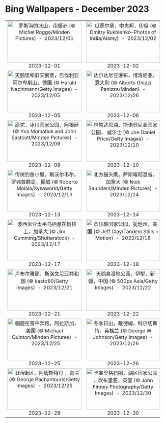 # Bing Wallpapers - December 2023

| | | | |
|:-------------------------:|:-------------------------:|:-------------------------:|:-------------------------:|
| <a href="https://cn.bing.com/th?id=OHR.IcebergAntarctica_ZH-CN2053356825_UHD.jpg" target="_blank"><img src="https://cn.bing.com/th?id=OHR.IcebergAntarctica_ZH-CN2053356825_UHD.jpg&w=480" width="240" height="135" alt="罗斯海的冰山，南极洲 (© Michel Roggo/Minden Pictures)  -  2023/12/01" title="罗斯海的冰山，南极洲 (© Michel Roggo/Minden Pictures)  -  2023/12/01"></a><br>2023-12-01<br> | <a href="https://cn.bing.com/th?id=OHR.GwaliorFortMP_ZH-CN3300432281_UHD.jpg" target="_blank"><img src="https://cn.bing.com/th?id=OHR.GwaliorFortMP_ZH-CN3300432281_UHD.jpg&w=480" width="240" height="135" alt="瓜廖尔堡，中央邦，印度 (© Dmitry Rukhlenko-Photos of India/Alamy)  -  2023/12/02" title="瓜廖尔堡，中央邦，印度 (© Dmitry Rukhlenko-Photos of India/Alamy)  -  2023/12/02"></a><br>2023-12-02<br> | <a href="https://cn.bing.com/th?id=OHR.VermilionCliffs_ZH-CN3945784250_UHD.jpg" target="_blank"><img src="https://cn.bing.com/th?id=OHR.VermilionCliffs_ZH-CN3945784250_UHD.jpg&w=480" width="240" height="135" alt="砂岩岩层，红悬崖国家保护区，亚利桑那州，美国 (© Yva Momatiuk and John Eastcott/Minden Pictures)  -  2023/12/03" title="砂岩岩层，红悬崖国家保护区，亚利桑那州，美国 (© Yva Momatiuk and John Eastcott/Minden Pictures)  -  2023/12/03"></a><br>2023-12-03<br> | <a href="https://cn.bing.com/th?id=OHR.CheetahDay_ZH-CN5114530695_UHD.jpg" target="_blank"><img src="https://cn.bing.com/th?id=OHR.CheetahDay_ZH-CN5114530695_UHD.jpg&w=480" width="240" height="135" alt="一只猎豹妈妈和她的幼崽，马赛马拉国家保护区，肯尼亚 (© Scott Davis/Tandem Stills + Motion)  -  2023/12/04" title="一只猎豹妈妈和她的幼崽，马赛马拉国家保护区，肯尼亚 (© Scott Davis/Tandem Stills + Motion)  -  2023/12/04"></a><br>2023-12-04<br> |
| <a href="https://cn.bing.com/th?id=OHR.AlpsCastles_ZH-CN5078013932_UHD.jpg" target="_blank"><img src="https://cn.bing.com/th?id=OHR.AlpsCastles_ZH-CN5078013932_UHD.jpg&w=480" width="240" height="135" alt="天鹅堡和旧天鹅堡，巴伐利亚阿尔卑斯山，德国 (© Harald Nachtmann/Getty Images)  -  2023/12/05" title="天鹅堡和旧天鹅堡，巴伐利亚阿尔卑斯山，德国 (© Harald Nachtmann/Getty Images)  -  2023/12/05"></a><br>2023-12-05<br> | <a href="https://cn.bing.com/th?id=OHR.DardagnaWaterfalls_ZH-CN5613123621_UHD.jpg" target="_blank"><img src="https://cn.bing.com/th?id=OHR.DardagnaWaterfalls_ZH-CN5613123621_UHD.jpg&w=480" width="240" height="135" alt="达尔达尼亚瀑布，博洛尼亚，意大利 (© Alberto Ghizzi Panizza/Minden)  -  2023/12/06" title="达尔达尼亚瀑布，博洛尼亚，意大利 (© Alberto Ghizzi Panizza/Minden)  -  2023/12/06"></a><br>2023-12-06<br> | <a href="https://cn.bing.com/th?id=OHR.GrandCanyonVerdon_ZH-CN6025902720_UHD.jpg" target="_blank"><img src="https://cn.bing.com/th?id=OHR.GrandCanyonVerdon_ZH-CN6025902720_UHD.jpg&w=480" width="240" height="135" alt="韦尔东峡谷的雾蒙蒙的早晨，普罗旺斯-阿尔卑斯-蓝色海岸大区，法国 (© Hemis/Alamy)  -  2023/12/07" title="韦尔东峡谷的雾蒙蒙的早晨，普罗旺斯-阿尔卑斯-蓝色海岸大区，法国 (© Hemis/Alamy)  -  2023/12/07"></a><br>2023-12-07<br> | <a href="https://cn.bing.com/th?id=OHR.JerseyIsland_ZH-CN6224973235_UHD.jpg" target="_blank"><img src="https://cn.bing.com/th?id=OHR.JerseyIsland_ZH-CN6224973235_UHD.jpg&w=480" width="240" height="135" alt="拉罗克港，圣克莱门特，泽西岛 (© Reinhard Schmid/Huber/eStock Photo)  -  2023/12/08" title="拉罗克港，圣克莱门特，泽西岛 (© Reinhard Schmid/Huber/eStock Photo)  -  2023/12/08"></a><br>2023-12-08<br> |
| <a href="https://cn.bing.com/th?id=OHR.PatagoniaGuanaco_ZH-CN6438038982_UHD.jpg" target="_blank"><img src="https://cn.bing.com/th?id=OHR.PatagoniaGuanaco_ZH-CN6438038982_UHD.jpg&w=480" width="240" height="135" alt="原驼，冰川国家公园，阿根廷 (© Yva Momatiuk and John Eastcott/Minden Pictures)  -  2023/12/09" title="原驼，冰川国家公园，阿根廷 (© Yva Momatiuk and John Eastcott/Minden Pictures)  -  2023/12/09"></a><br>2023-12-09<br> | <a href="https://cn.bing.com/th?id=OHR.LlanberisSnowdoniaSunset_ZH-CN6682238671_UHD.jpg" target="_blank"><img src="https://cn.bing.com/th?id=OHR.LlanberisSnowdoniaSunset_ZH-CN6682238671_UHD.jpg&w=480" width="240" height="135" alt="林帕达恩湖，斯诺登尼亚国家公园， 威尔士 (© Joe Daniel Price/Getty Images)  -  2023/12/10" title="林帕达恩湖，斯诺登尼亚国家公园， 威尔士 (© Joe Daniel Price/Getty Images)  -  2023/12/10"></a><br>2023-12-10<br> | <a href="https://cn.bing.com/th?id=OHR.MountainDayChina_ZH-CN6894169616_UHD.jpg" target="_blank"><img src="https://cn.bing.com/th?id=OHR.MountainDayChina_ZH-CN6894169616_UHD.jpg&w=480" width="240" height="135" alt="黄山的冬天，中国 (© Hung Chung Chih/Shutterstock)  -  2023/12/11" title="黄山的冬天，中国 (© Hung Chung Chih/Shutterstock)  -  2023/12/11"></a><br>2023-12-11<br> | <a href="https://cn.bing.com/th?id=OHR.Poinsettia_ZH-CN7255902344_UHD.jpg" target="_blank"><img src="https://cn.bing.com/th?id=OHR.Poinsettia_ZH-CN7255902344_UHD.jpg&w=480" width="240" height="135" alt="一品红 (© Yarygin/Getty Images)  -  2023/12/12" title="一品红 (© Yarygin/Getty Images)  -  2023/12/12"></a><br>2023-12-12<br> |
| <a href="https://cn.bing.com/th?id=OHR.LofotenRorbu_ZH-CN7790383976_UHD.jpg" target="_blank"><img src="https://cn.bing.com/th?id=OHR.LofotenRorbu_ZH-CN7790383976_UHD.jpg&w=480" width="240" height="135" alt="传统钓鱼小屋，斯沃尔韦尔，罗弗敦群岛，挪威 (© Roberto Moiola/Sysaworld/Getty Images)  -  2023/12/13" title="传统钓鱼小屋，斯沃尔韦尔，罗弗敦群岛，挪威 (© Roberto Moiola/Sysaworld/Getty Images)  -  2023/12/13"></a><br>2023-12-13<br> | <a href="https://cn.bing.com/th?id=OHR.BorealOwl_ZH-CN7957240111_UHD.jpg" target="_blank"><img src="https://cn.bing.com/th?id=OHR.BorealOwl_ZH-CN7957240111_UHD.jpg&w=480" width="240" height="135" alt="北方猫头鹰，萨斯喀彻温省，加拿大 (© Nick Saunders/Minden Pictures)  -  2023/12/14" title="北方猫头鹰，萨斯喀彻温省，加拿大 (© Nick Saunders/Minden Pictures)  -  2023/12/14"></a><br>2023-12-14<br> | <a href="https://cn.bing.com/th?id=OHR.SantaPark_ZH-CN7444715899_UHD.jpg" target="_blank"><img src="https://cn.bing.com/th?id=OHR.SantaPark_ZH-CN7444715899_UHD.jpg&w=480" width="240" height="135" alt="罗瓦涅米的圣诞老人公园，拉普兰德，芬兰 (© lukutin77/Getty Images)  -  2023/12/15" title="罗瓦涅米的圣诞老人公园，拉普兰德，芬兰 (© lukutin77/Getty Images)  -  2023/12/15"></a><br>2023-12-15<br> | <a href="https://cn.bing.com/th?id=OHR.GrandPlaceXmas_ZH-CN8299342316_UHD.jpg" target="_blank"><img src="https://cn.bing.com/th?id=OHR.GrandPlaceXmas_ZH-CN8299342316_UHD.jpg&w=480" width="240" height="135" alt="大广场，布鲁塞尔，比利时 (© Richard Taylor/Sime/eStock Photo)  -  2023/12/16" title="大广场，布鲁塞尔，比利时 (© Richard Taylor/Sime/eStock Photo)  -  2023/12/16"></a><br>2023-12-16<br> |
| <a href="https://cn.bing.com/th?id=OHR.WinterWaxwings_ZH-CN9274297835_UHD.jpg" target="_blank"><img src="https://cn.bing.com/th?id=OHR.WinterWaxwings_ZH-CN9274297835_UHD.jpg&w=480" width="240" height="135" alt="波西米亚太平鸟栖息在树枝上，加拿大 (© Jim Cumming/Shutterstock)  -  2023/12/17" title="波西米亚太平鸟栖息在树枝上，加拿大 (© Jim Cumming/Shutterstock)  -  2023/12/17"></a><br>2023-12-17<br> | <a href="https://cn.bing.com/th?id=OHR.CapitolReefSnow_ZH-CN0085775882_UHD.jpg" target="_blank"><img src="https://cn.bing.com/th?id=OHR.CapitolReefSnow_ZH-CN0085775882_UHD.jpg&w=480" width="240" height="135" alt="圆顶礁国家公园，犹他州，美国 (© Jeff Clay/Tandem Stills + Motion)  -  2023/12/18" title="圆顶礁国家公园，犹他州，美国 (© Jeff Clay/Tandem Stills + Motion)  -  2023/12/18"></a><br>2023-12-18<br> | <a href="https://cn.bing.com/th?id=OHR.WarsawChristmas_ZH-CN0949732911_UHD.jpg" target="_blank"><img src="https://cn.bing.com/th?id=OHR.WarsawChristmas_ZH-CN0949732911_UHD.jpg&w=480" width="240" height="135" alt="城堡广场的圣诞树，华沙古城，波兰 (© Panther Media GmbH/Alamy Stock Photo)  -  2023/12/19" title="城堡广场的圣诞树，华沙古城，波兰 (© Panther Media GmbH/Alamy Stock Photo)  -  2023/12/19"></a><br>2023-12-19<br> | <a href="https://cn.bing.com/th?id=OHR.ValGardenaItaly_ZH-CN2405437494_UHD.jpg" target="_blank"><img src="https://cn.bing.com/th?id=OHR.ValGardenaItaly_ZH-CN2405437494_UHD.jpg&w=480" width="240" height="135" alt="圣诞节期间的瓦尔加迪纳山谷的村庄，多洛米蒂山，意大利 (© Ingus Kruklitis/Getty Images)  -  2023/12/20" title="圣诞节期间的瓦尔加迪纳山谷的村庄，多洛米蒂山，意大利 (© Ingus Kruklitis/Getty Images)  -  2023/12/20"></a><br>2023-12-20<br> |
| <a href="https://cn.bing.com/th?id=OHR.LjubljanaLights_ZH-CN3179297953_UHD.jpg" target="_blank"><img src="https://cn.bing.com/th?id=OHR.LjubljanaLights_ZH-CN3179297953_UHD.jpg&w=480" width="240" height="135" alt="卢布尔雅那，斯洛文尼亚共和国 (© kasto80/Getty images)  -  2023/12/21" title="卢布尔雅那，斯洛文尼亚共和国 (© kasto80/Getty images)  -  2023/12/21"></a><br>2023-12-21<br> | <a href="https://cn.bing.com/th?id=OHR.WinterSolstice2023_ZH-CN4450201916_UHD.jpg" target="_blank"><img src="https://cn.bing.com/th?id=OHR.WinterSolstice2023_ZH-CN4450201916_UHD.jpg&w=480" width="240" height="135" alt="天鹅泉湿地公园，伊犁，新疆，中国 (© 500px Asia/Getty images)  -  2023/12/22" title="天鹅泉湿地公园，伊犁，新疆，中国 (© 500px Asia/Getty images)  -  2023/12/22"></a><br>2023-12-22<br> | <a href="https://cn.bing.com/th?id=OHR.FestivusPenguins_ZH-CN5191348531_UHD.jpg" target="_blank"><img src="https://cn.bing.com/th?id=OHR.FestivusPenguins_ZH-CN5191348531_UHD.jpg&w=480" width="240" height="135" alt="帽带企鹅，南桑威奇群岛，南大西洋 (© Jan Vermeer/Minden Pictures)  -  2023/12/23" title="帽带企鹅，南桑威奇群岛，南大西洋 (© Jan Vermeer/Minden Pictures)  -  2023/12/23"></a><br>2023-12-23<br> | <a href="https://cn.bing.com/th?id=OHR.EstoniaXmasEve_ZH-CN5870799404_UHD.jpg" target="_blank"><img src="https://cn.bing.com/th?id=OHR.EstoniaXmasEve_ZH-CN5870799404_UHD.jpg&w=480" width="240" height="135" alt="市政厅广场，塔尔图，爱沙尼亚 (© Westend61/Getty Images)  -  2023/12/24" title="市政厅广场，塔尔图，爱沙尼亚 (© Westend61/Getty Images)  -  2023/12/24"></a><br>2023-12-24<br> |
| <a href="https://cn.bing.com/th?id=OHR.CaribouChristmas_ZH-CN6264028572_UHD.jpg" target="_blank"><img src="https://cn.bing.com/th?id=OHR.CaribouChristmas_ZH-CN6264028572_UHD.jpg&w=480" width="240" height="135" alt="驯鹿在雪中奔跑，阿拉斯加，美国 (© Michael Quinton/Minden Pictures)  -  2023/12/25" title="驯鹿在雪中奔跑，阿拉斯加，美国 (© Michael Quinton/Minden Pictures)  -  2023/12/25"></a><br>2023-12-25<br> | <a href="https://cn.bing.com/th?id=OHR.BoxingDaySunrise_ZH-CN7431512686_UHD.jpg" target="_blank"><img src="https://cn.bing.com/th?id=OHR.BoxingDaySunrise_ZH-CN7431512686_UHD.jpg&w=480" width="240" height="135" alt="冬季日出，戴德姆，科尔切斯特，英格兰 (© George W Johnson/Getty Images)  -  2023/12/26" title="冬季日出，戴德姆，科尔切斯特，英格兰 (© George W Johnson/Getty Images)  -  2023/12/26"></a><br>2023-12-26<br> | <a href="https://cn.bing.com/th?id=OHR.KirkjufellAurora_ZH-CN7878752057_UHD.jpg" target="_blank"><img src="https://cn.bing.com/th?id=OHR.KirkjufellAurora_ZH-CN7878752057_UHD.jpg&w=480" width="240" height="135" alt="教堂山，斯奈山半岛，冰岛 (© Ratnakorn Piyasirisorost/Getty Images)  -  2023/12/27" title="教堂山，斯奈山半岛，冰岛 (© Ratnakorn Piyasirisorost/Getty Images)  -  2023/12/27"></a><br>2023-12-27<br> | <a href="https://cn.bing.com/th?id=OHR.GreenlandHumpback_ZH-CN8145852053_UHD.jpg" target="_blank"><img src="https://cn.bing.com/th?id=OHR.GreenlandHumpback_ZH-CN8145852053_UHD.jpg&w=480" width="240" height="135" alt="座头鲸，迪斯科湾，格陵兰 (© Paul Souders/DanitaDelimont.com)  -  2023/12/28" title="座头鲸，迪斯科湾，格陵兰 (© Paul Souders/DanitaDelimont.com)  -  2023/12/28"></a><br>2023-12-28<br> |
| <a href="https://cn.bing.com/th?id=OHR.BlueAmsterdam_ZH-CN0483591394_UHD.jpg" target="_blank"><img src="https://cn.bing.com/th?id=OHR.BlueAmsterdam_ZH-CN0483591394_UHD.jpg&w=480" width="240" height="135" alt="旧西街区，阿姆斯特丹 ，荷兰 (© George Pachantouris/Getty Images)  -  2023/12/29" title="旧西街区，阿姆斯特丹 ，荷兰 (© George Pachantouris/Getty Images)  -  2023/12/29"></a><br>2023-12-29<br> | <a href="https://cn.bing.com/th?id=OHR.CastleriggStoneCircleUK_ZH-CN1174541384_UHD.jpg" target="_blank"><img src="https://cn.bing.com/th?id=OHR.CastleriggStoneCircleUK_ZH-CN1174541384_UHD.jpg&w=480" width="240" height="135" alt="卡塞里格石圈，湖区国家公园 ，坎布里亚，英国 (© John Finney Photography/Getty Images)  -  2023/12/30" title="卡塞里格石圈，湖区国家公园 ，坎布里亚，英国 (© John Finney Photography/Getty Images)  -  2023/12/30"></a><br>2023-12-30<br> | <a href="https://cn.bing.com/th?id=OHR.ThailandNewYears_ZH-CN2058192262_UHD.jpg" target="_blank"><img src="https://cn.bing.com/th?id=OHR.ThailandNewYears_ZH-CN2058192262_UHD.jpg&w=480" width="240" height="135" alt="帕那空奇里上空的烟花，碧武里府,泰国 (© noomcpk/Shutterstock)  -  2023/12/31" title="帕那空奇里上空的烟花，碧武里府,泰国 (© noomcpk/Shutterstock)  -  2023/12/31"></a><br>2023-12-31<br> |  |
